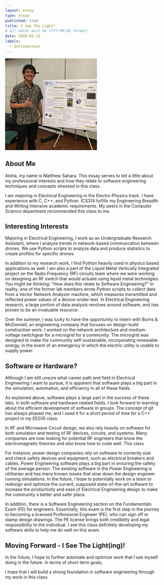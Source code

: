 ```yaml
---
layout: essay
type: essay
published: true
title: I See The Light!
# All dates must be YYYY-MM-DD format!
date: 2020-01-15
labels:
  - Introduction
---
```


<img class="ui medium left floated rounded image" src="../images/intro_mePoster.jpg">

## About Me
Aloha, my name is Matthew Sahara. This essay serves to tell a little about my professional interests and how they relate to software engineering techniques and concepts stressed in this class.

I am majoring in Electrical Engineering in the Electro-Physics track. I have experience with C, C++, and Python. ICS314 fulfills my Engineering Breadth and Writing Intensive academic requirements. My peers in the Computer Science department recommended this class to me.


## Interesting Interests
Majoring in Electrical Engineering, I work as an Undergraduate Research Assistant, where I analyze trends in network-based communcation between drones. We use Python scripts to analyze data and produce statistics to create profiles for specific drones.

In addition to my research work, I find Python heavily used in physics based applications as well. I am also a part of the Liquid Metal Vertically Integrated project on the Radio Frequency (RF) circuits team where we were working on designing an RF switch that would actuate using liquid metal technolgies. You might be thinking: "How does this relate to Software Engineering?" In reality, one of the former lab members wrote Python scripts to collect data from a Vector Network Analyzer machine, which measures transmitted and reflected power values of a device-under-test. In Electrical Engineering research, a large portion of data analysis revolves around software, and has proven to be an invaluable resource.

Over the summer, I was lucky to have the opportunity to intern with Burns & McDonnell, an engineering company that focuses on design-build construction work. I worked on the network architecture and medium-voltage switchgear for a microgrid for a community. The microgrid was designed to make the community self-sustainable, incorporating renewable energy, in the event of an emergency in which the electric utility is unable to supply power.


## Software or Hardware?
Although I am still unsure what career path and field in Electrical Engineering I want to pursue, it is apparent that software plays a big part in the simulation, automation, and efficiency in all of these fields.

As explained above, software plays a large part in the success of these labs, in both software and hardware related fields. I look forward to learning about the efficient development of software in groups. The concept of git has always phased me, and I used it for a short period of time for a C++ project in my EE205 class.

In RF and Microwave Circuit design, we also rely heavily on software for both simulation and testing of RF devices, circuits, and systems. Many companies are now looking for potential RF engineers that know the electromagnetic theories and also know how to code well. This class 

For instance, power design companies rely on software to correctly size and check safety devices and equipment, such as electrical breakers and cables. Power Engineering software plays a big part in ensuring the safety of the average person. The existing software in the Power Engineering is utilitarian and has many known issues that slow down the design engineer running simulations. In the future, I hope to potentially work on a team to redesign and optimize the current, supposed state-of-the-art software to increase the productivity and ease of Electrical Engineering design to make the community a better and safer place. 

In addition, there is a Software Engineering section on the Fundamentals Exam (FE) for engineers. Essentially, this exam is the first step in the journey to becoming a licensed Professional Engineer (PE), who can sign off or stamp design drawings. The PE license brings both credibility and legal responsibility to the individual. I see this class definitely developing my software skills to help me do well on this exam.


## Moving Forward - I See The Light(ing)!
In the future, I hope to further automate and optimize work that I see myself doing in the future. In terms of short-term goals, 

I hope that I will build a strong foundation in software engineering through my work in this class.
